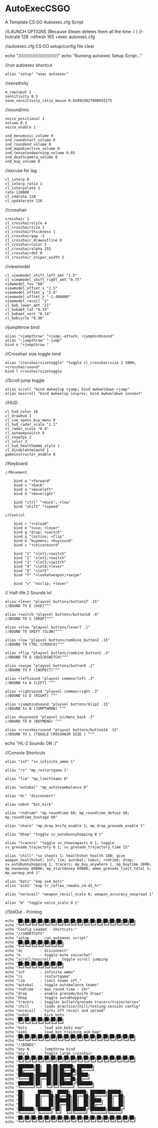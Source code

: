 # AutoExecCSGO
A Template CS:GO Autoexec.cfg Script

//LAUNCH OPTIONS (Because Steam deletes them all the time :/ )
//-tickrate 128 -refresh 165 +exec autoexec.cfg

//autoexec.cfg CS:GO setup/config file
clear

echo "//////////////////////////"
echo "Running autoexec Setup Script..."

//run autoexec shortcut
	
	alias "setup" "exec autoexec"

//sensitivity

	m_rawinput 1
	sensitivity 0.5
	zoom_sensitivity_ratio_mouse 0.818933027098955175

//sound/mic

	voice_positional 1
	volume 0.3
	voice_enable 1
	
	snd_menumusic_volume 0
	snd_roundstart_volume 0
	snd_roundend_volume 0
	snd_mapobjective_volume 0
	snd_tensecondwarning_volume 0.03
	snd_deathcamera_volume 0
	snd_mvp_volume 0
	
//excuse for lag
	
	cl_interp 0
	cl_interp_ratio 1
	cl_interpolate 1
	rate 128000
	cl_cmdrate 128
	cl_updaterate 128

//crosshair

	crosshair 1
	cl_crosshairstyle 4
	cl_crosshairsize 2
	cl_crosshairthickness 1
	cl_crosshairgap -2
	cl_crosshair_drawoutline 0
	cl_crosshaircolor 5
	cl_crosshairalpha 255
	cl_crosshairdot 0
	cl_crosshair_sniper_width 2

//viewmodel

	cl_viewmodel_shift_left_amt "1.5"
	cl_viewmodel_shift_right_amt "0.75"
	viewmodel_fov "68"
	viewmodel_offset_x "2.5"
	viewmodel_offset_y "2.0"
	viewmodel_offset_z "-1.400000"
	viewmodel_recoil "1"
	cl_bob_lower_amt "21"
	cl_bobamt_lat "0.33"
	cl_bobamt_vert "0.14"
	cl_bobcycle "0.98"

//jumpthrow bind

	alias "+jumpthrow" "+jump;-attack; +jumpbindsound"
	alias "-jumpthrow" "-jump"
	bind n "+jumpthrow "
	
//Crosshair size toggle bind

	alias "crosshairsizetoggle" "toggle cl_crosshairsize 2 1000; +crosshairsound"
	bind l crosshairsizetoggle
	
//Scroll jump toggle

	alias scroll "bind mwheelup +jump; bind mwheeldown +jump"
	alias noscroll "bind mwheelup invprev; bind mwheeldown invnext"
//HUD
	
	cl_hud_color 10
	cl_drawhud 1
	cl_use_opens_buy_menu 0
	cl_hud_radar_scale "1.1"
	cl_radar_scale "0.4"
	cl_autowepswitch 0
	cl_showfps 2
	cl_color 3
	cl_hud_healthammo_style 1
	cl_disablehtmlmotd 1
	gameinstructor_enable 0
	
//Keyboard

	//Movement
		
		bind w "+forward"
		bind s "+back"
		bind a "+moveleft"
		bind d "+moveright"
		
		bind "ctrl" "+duck"; +low"
		bind "shift" "+speed"
	
	//Control
		
		bind r "+reload"
		bind e "+use; +lever"
		bind g "drop; +switch"
		bind q "lastinv; +flip"
		bind b "buymenu; +buysound"
		bind c "+voicerecord"
		
		bind "1" "slot1;+switch"
        bind "2" "slot2;+switch"
        bind "3" "slot3;+switch"
        bind "4" "slot4;+lever"
        bind "5" "slot5"
        bind "f" "+lookatweapon;+swipe"
		
		bind "v" "noclip; +lever"
		

// Half-life 2 Sounds lol

	alias +lever "playvol buttons/button17 .15"
    //BOUND TO E (USE)^^^
 
    alias +switch "playvol buttons/button18 .4"
    //BOUND TO G (DROP)^^^
 
    alias +slow "playvol buttons/lever7 .1"
    //BOUND TO SHIFT (SLOW)^^^
 
    alias +low "playvol buttons/combine_button2 .15"
    //BOUND TO CTRL (CROUCH)^^^ 
 
    alias +flip "playvol buttons/combine_button1 .3"
    //BOUND TO Q (QUICKSWITCH)^^^
 
    alias +swipe "playvol buttons/button9 .2"
    //BOUND TO F (INSPECT)^^^
	
	alias +leftsound "playvol common/left .3"
	//BOUND to A (LEFT) ^^^
	
	alias +rightsound "playvol common/right .3"
	//BOUND to D (RIGHT) ^^^
	
	alias +jumpbindsound "playvol buttons/blip2 .15"
	//BOUND to N (JUMPTHROW) ^^^
	
	alias +buysound "playvol ui/menu_back .3"
	//BOUND TO B (BUYMENU) ^^^
	
	alias +crosshairsound "playvol buttons/button24 .15"
	//BOUND TO L (TOGGLE CROSSHAIR SIZE ) ^^^

echo "HL-2 Sounds ON :)"
	
//Console Shortcuts

	alias "inf" "sv_infinite_ammo 1"
	
	alias "rs" "mp_restartgame 1"
	
	alias "lim" "mp_limitteams 0"
	
	alias "autobal" "mp_autoteambalance 0"
	
	alias "dc" "disconnect"
	
	alias nobot "bot_kick"
	
	alias "rndtime" "mp_roundtime 60; mp_roundtime_defuse 60; mp_roundtime_hostage 60"
	
	alias "share" "mp_drop_knife_enable 1; mp_drop_grenade_enable 1"
	
	alias "bhop" "toggle sv_autobunnyhopping 0 1"
	
	alias "tracers" "toggle sv_showimpacts 0 1; toggle sv_grenade_trajectory 0 1; sv_grenade_trajectory_time 15"
	
	alias "chill" "sv_cheats 1; healthshot_health 100; give weapon_healthshot; inf; lim; autobal; nobot; rndtime; drop; sv_autobunnyhopping 1; tracers; mp_buy_anywhere 1, mp_buytime 3600; mp_maxmoney 60000; mp_startmoney 60000; ammo_grenade_limit_total 5; mp_warmup_end 1"
	
	alias "botz" "map aim_botz"
	alias "aim1" "map tr_reflex_remake_v4-d2_hr"
	
	alias "norecoil" "weapon_recoil_scale 0; weapon_accuracy_nospread 1"
	
	alias "m" "toggle voice_scale 0 1"
	
//StdOut - Printing
	
	echo "██╗██╗██╗██╗██╗██╗██╗██╗██╗██╗██╗██╗██╗██╗██╗██╗██╗██╗
	echo "╚═╝╚═╝╚═╝╚═╝╚═╝╚═╝╚═╝╚═╝╚═╝╚═╝╚═╝╚═╝╚═╝╚═╝╚═╝╚═╝╚═╝╚═╝
	echo "Config Loaded - Shortcuts:"
	echo "//SHORTCUTS"
	echo "setup 	- run autoexec script"
	echo "██╗██╗██╗██╗██╗██╗██╗
	echo "╚═╝╚═╝╚═╝╚═╝╚═╝╚═╝╚═╝
	echo "dc 		- disconnect"
	echo "m 		- toggle mute voicechat"
	echo "scroll/noscroll	- toggle scroll jumping
	echo "██╗██╗██╗██╗██╗██╗██╗
	echo "╚═╝╚═╝╚═╝╚═╝╚═╝╚═╝╚═╝
	echo "inf 		- infinite ammo"
	echo "rs 		- restartgame"
	echo "lim 	   	- limit teams off,"
	echo "autobal 	- toggle autobalance teams"
	echo "rndtime 	- max round time - 1hr"
	echo "drop 		- enable grenade/knife drops"
	echo "bhop		- toggle autobhopping"
	echo "tracers 	- toggles bullet/grenade tracers/trajectories"
	echo "chill		- loads practice/chill/testing session config"
	echo "norecoil 	- turns off recoil and spread"
	echo "nobot		- kick bots
	echo "██╗██╗██╗██╗██╗██╗██╗
	echo "╚═╝╚═╝╚═╝╚═╝╚═╝╚═╝╚═╝
	echo "botz 		- load aim_botz map"
	echo "aim1 		- load bot training aim map"
	echo "██╗██╗██╗██╗██╗██╗██╗██╗██╗██╗██╗██╗██╗██╗██╗██╗██╗██╗
	echo "╚═╝╚═╝╚═╝╚═╝╚═╝╚═╝╚═╝╚═╝╚═╝╚═╝╚═╝╚═╝╚═╝╚═╝╚═╝╚═╝╚═╝╚═╝
	echo "//BINDS"
	echo "key N		- Jumpthrow bind
	echo "key L		- Toggle large crosshair
	echo "██╗██╗██╗██╗██╗██╗██╗██╗██╗██╗██╗██╗██╗██╗██╗██╗██╗██╗
	echo "╚═╝╚═╝╚═╝╚═╝╚═╝╚═╝╚═╝╚═╝╚═╝╚═╝╚═╝╚═╝╚═╝╚═╝╚═╝╚═╝╚═╝╚═╝
	echo "███████╗██╗  ██╗██╗██████╗ ███████╗
	echo "██╔════╝██║  ██║██║██╔══██╗██╔════╝
	echo "███████╗███████║██║██████╔╝█████╗  
	echo "╚════██║██╔══██║██║██╔══██╗██╔══╝  
	echo "███████║██║  ██║██║██████╔╝███████╗
	echo "╚══════╝╚═╝  ╚═╝╚═╝╚═════╝ ╚══════╝
	echo "██╗      ██████╗  █████╗ ██████╗ ███████╗██████╗ 
	echo "██║     ██╔═══██╗██╔══██╗██╔══██╗██╔════╝██╔══██╗
	echo "██║     ██║   ██║███████║██║  ██║█████╗  ██║  ██║
	echo "██║     ██║   ██║██╔══██║██║  ██║██╔══╝  ██║  ██║
	echo "███████╗╚██████╔╝██║  ██║██████╔╝███████╗██████╔╝
	echo "╚══════╝ ╚═════╝ ╚═╝  ╚═╝╚═════╝ ╚══════╝╚═════╝ 
	echo "██╗██╗██╗██╗██╗██╗██╗██╗██╗██╗██╗██╗██╗██╗██╗██╗██╗██╗
	echo "╚═╝╚═╝╚═╝╚═╝╚═╝╚═╝╚═╝╚═╝╚═╝╚═╝╚═╝╚═╝╚═╝╚═╝╚═╝╚═╝╚═╝╚═╝
	
